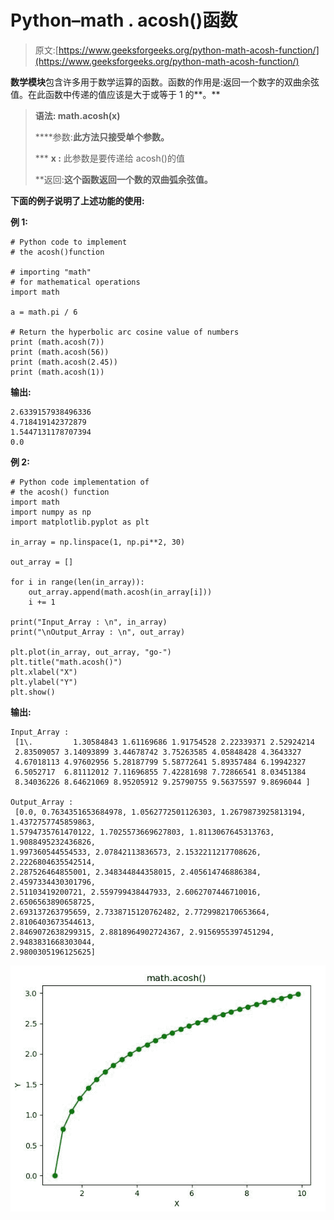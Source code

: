 # Python–math . acosh()函数

> 原文:[https://www.geeksforgeeks.org/python-math-acosh-function/](https://www.geeksforgeeks.org/python-math-acosh-function/)

**数学模块**包含许多用于数学运算的函数。函数的作用是:返回一个数字的双曲余弦值。在此函数中传递的值应该是大于或等于 1 的**。**

> ****语法:** math.acosh(x)**
> 
> ****参数:**此方法只接受单个参数。**
> 
>  ***   **x :** 此参数是要传递给 acosh()的值
> 
> **返回:**这个函数返回一个数的双曲弧余弦值。**

**下面的例子说明了上述功能的使用:**

****例 1:****

```
# Python code to implement
# the acosh()function

# importing "math"
# for mathematical operations  
import math  

a = math.pi / 6

# Return the hyperbolic arc cosine value of numbers 
print (math.acosh(7))
print (math.acosh(56))
print (math.acosh(2.45))
print (math.acosh(1))
```

****输出:****

```
2.6339157938496336
4.718419142372879
1.5447131178707394
0.0 
```

****例 2:****

```
# Python code implementation of 
# the acosh() function
import math 
import numpy as np 
import matplotlib.pyplot as plt  

in_array = np.linspace(1, np.pi**2, 30) 

out_array = [] 

for i in range(len(in_array)): 
    out_array.append(math.acosh(in_array[i])) 
    i += 1

print("Input_Array : \n", in_array)  
print("\nOutput_Array : \n", out_array)  

plt.plot(in_array, out_array, "go-")  
plt.title("math.acosh()")  
plt.xlabel("X")  
plt.ylabel("Y")  
plt.show() 
```

****输出:****

```
Input_Array : 
 [1\.         1.30584843 1.61169686 1.91754528 2.22339371 2.52924214
 2.83509057 3.14093899 3.44678742 3.75263585 4.05848428 4.3643327
 4.67018113 4.97602956 5.28187799 5.58772641 5.89357484 6.19942327
 6.5052717  6.81112012 7.11696855 7.42281698 7.72866541 8.03451384
 8.34036226 8.64621069 8.95205912 9.25790755 9.56375597 9.8696044 ]

Output_Array : 
 [0.0, 0.7634351653684978, 1.0562772501126303, 1.2679873925813194, 1.4372757745859863, 
1.5794735761470122, 1.7025573669627803, 1.8113067645313763, 1.9088495232436826,
1.997360544554533, 2.07842113836573, 2.1532211217708626, 2.2226804635542514, 
2.287526464855001, 2.348344844358015, 2.405614746886384, 2.4597334430301796, 
2.51103419200721, 2.559799438447933, 2.6062707446710016, 2.6506563890658725, 
2.693137263795659, 2.7338715120762482, 2.7729982170653664, 2.8106403673544613, 
2.8469072638299315, 2.8818964902724367, 2.9156955397451294, 2.9483831668303044, 
2.9800305196125625] 
```

**![](img/634d1f1e5783b121ef5221c03f93a754.png)**